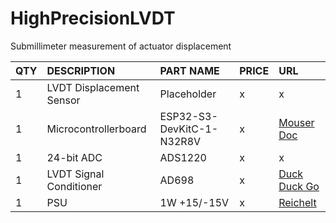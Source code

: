 # HighPrecisionLVDT
Submillimeter measurement of actuator displacement

|QTY|	DESCRIPTION	|PART NAME| PRICE | URL | 
| :---   | :---   | :---   | :---   | :---   |
|1|	LVDT Displacement Sensor |	Placeholder | x |	x |
|1|	Microcontrollerboard |	ESP32-S3-DevKitC-1-N32R8V | x | [Mouser](https://www.mouser.de/ProductDetail/Espressif-Systems/ESP32-S3-DevKitC-1-N32R8V?qs=Li%252BoUPsLEnvTvWIWLPCZ4g%3D%3D) [Doc](https://docs.espressif.com/projects/esp-idf/en/latest/esp32s3/hw-reference/esp32s3/user-guide-devkitc-1.html)|
|1|	24-bit ADC | ADS1220  | x |	x |
|1|	LVDT Signal Conditioner | AD698  | x  |	[Duck Duck Go](https://duckduckgo.com) |
|1|	PSU | 1W +15/-15V  | x  |	[Reichelt](https://www.reichelt.de/dc-dc-wandler-nma-1-w-15-v-33-ma-sil-dual-nma0515sc-p140635.html?&nbc=1) |
